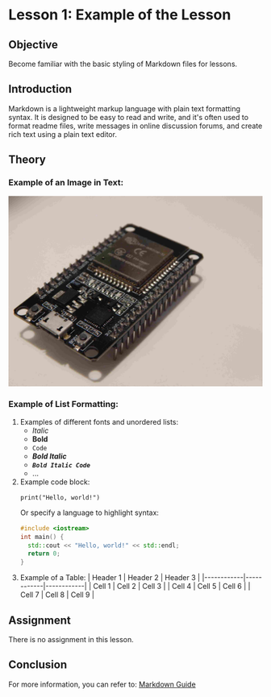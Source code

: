 # Lesson 1: Example of the Lesson

## Objective
Become familiar with the basic styling of Markdown files for lessons.

## Introduction
Markdown is a lightweight markup language with plain text formatting syntax. It is designed to be easy to read and write, and it's often used to format readme files, write messages in online discussion forums, and create rich text using a plain text editor.

## Theory

### Example of an Image in Text:

![robot](https://github.com/autolab-fi/metropolia-esp32/blob/main/images/course-info/img-1.jpg?raw=true)

### Example of List Formatting:
1. Examples of different fonts and unordered lists:
    - *Italic*
    - **Bold**
    - `Code`
    - ***Bold Italic***
    - ***`Bold Italic Code`***
    - ...
2. Example code block:
    ```
    print("Hello, world!")
    ```
    Or specify a language to highlight syntax:
    ```cpp
    #include <iostream>
    int main() {
      std::cout << "Hello, world!" << std::endl;
      return 0;
    }
    ```
3. Example of a Table:
    | Header 1   | Header 2   | Header 3   |
    |------------|------------|------------|
    | Cell 1     | Cell 2     | Cell 3     |
    | Cell 4     | Cell 5     | Cell 6     |
    | Cell 7     | Cell 8     | Cell 9     |

## Assignment
There is no assignment in this lesson.

## Conclusion
For more information, you can refer to: [Markdown Guide](https://www.markdownguide.org/basic-syntax/)
